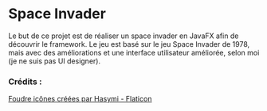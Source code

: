 

# Space Invader

Le but de ce projet est de réaliser un space invader en JavaFX afin de découvrir le framework. 
Le jeu est basé sur le jeu Space Invader de 1978, mais avec des améliorations et une interface utilisateur améliorée, selon moi (je ne suis pas UI designer).

### Crédits :

<a href="https://www.flaticon.com/fr/icones-gratuites/foudre" title="foudre icônes">Foudre icônes créées par Hasymi - Flaticon</a>